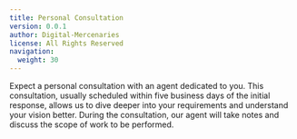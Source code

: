 ```yaml
---
title: Personal Consultation
version: 0.0.1
author: Digital-Mercenaries
license: All Rights Reserved
navigation:
  weight: 30
---
```



Expect a personal consultation with an agent dedicated to you.  This
consultation, usually scheduled within five business days of the initial
response, allows us to dive deeper into your requirements and understand your
vision better.  During the consultation, our agent will take notes and discuss
the scope of work to be performed.

